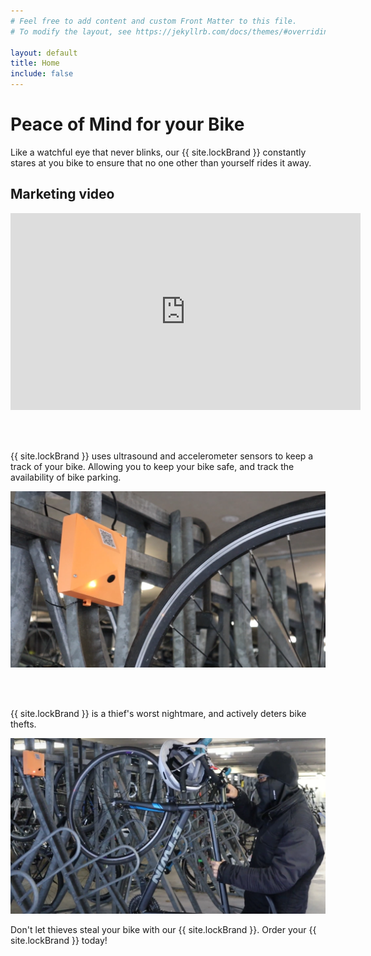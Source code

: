 ```yaml
---
# Feel free to add content and custom Front Matter to this file.
# To modify the layout, see https://jekyllrb.com/docs/themes/#overriding-theme-defaults

layout: default
title: Home
include: false
---
```


# Peace of Mind for your Bike

Like a watchful eye that never blinks, our {{ site.lockBrand }} constantly stares at you bike to ensure that no one other than yourself rides it away.

## Marketing video


<div class="video-container">
    <iframe width="560" height="315" src="https://www.youtube.com/embed/8JGS0eio5z4" frameborder="0" allow="accelerometer; autoplay; encrypted-media; gyroscope; picture-in-picture" allowfullscreen></iframe>
</div>

<br><br>

<p>{{ site.lockBrand }} uses ultrasound and accelerometer sensors to keep a track of your bike. Allowing you to keep your bike safe, and track the availability of bike parking. </p>

![Mounted Lionel's Lock](/assets/img/lock-mounted.png)

<br><br>

<p>{{ site.lockBrand }} is a thief's worst nightmare, and actively deters bike thefts. </p>

![Thief stealing bike](/assets/img/bike-theft.png)

Don't let thieves steal your bike with our {{ site.lockBrand }}. Order your {{ site.lockBrand }} today!